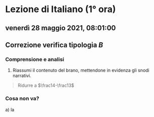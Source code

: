 # Lezione di Italiano (1° ora)

## venerdì 28 maggio 2021, 08:01:00

## Correzione verifica tipologia $B$

  ### Comprensione e analisi
  1. Riassumi il contenuto del brano, mettendone in evidenza gli snodi narrativi.

> Ridurre a $\frac14-\frac13$ 

### Cosa non va?
a) la

<!--stackedit_data:
eyJoaXN0b3J5IjpbMTYwMjEwNTQ5MiwxNDMwNjUzNTU4LDE2OD
M0ODQwMV19
-->